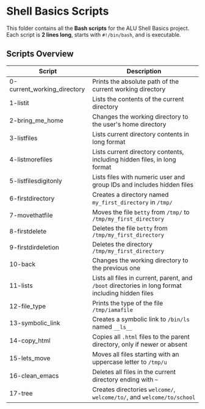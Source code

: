 # Shell Basics Scripts

This folder contains all the **Bash scripts** for the ALU Shell Basics project.  
Each script is **2 lines long**, starts with `#!/bin/bash`, and is executable.

## Scripts Overview

| Script | Description |
|--------|-------------|
| 0-current_working_directory | Prints the absolute path of the current working directory |
| 1-listit | Lists the contents of the current directory |
| 2-bring_me_home | Changes the working directory to the user's home directory |
| 3-listfiles | Lists current directory contents in long format |
| 4-listmorefiles | Lists current directory contents, including hidden files, in long format |
| 5-listfilesdigitonly | Lists files with numeric user and group IDs and includes hidden files |
| 6-firstdirectory | Creates a directory named `my_first_directory` in `/tmp/` |
| 7-movethatfile | Moves the file `betty` from `/tmp/` to `/tmp/my_first_directory` |
| 8-firstdelete | Deletes the file `betty` from `/tmp/my_first_directory` |
| 9-firstdirdeletion | Deletes the directory `/tmp/my_first_directory` |
| 10-back | Changes the working directory to the previous one |
| 11-lists | Lists all files in current, parent, and `/boot` directories in long format including hidden files |
| 12-file_type | Prints the type of the file `/tmp/iamafile` |
| 13-symbolic_link | Creates a symbolic link to `/bin/ls` named `__ls__` |
| 14-copy_html | Copies all `.html` files to the parent directory, only if newer or absent |
| 15-lets_move | Moves all files starting with an uppercase letter to `/tmp/u` |
| 16-clean_emacs | Deletes all files in the current directory ending with `~` |
| 17-tree | Creates directories `welcome/`, `welcome/to/`, and `welcome/to/school` |

